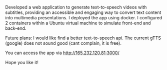 Developed a web application to generate text-to-speech videos with subtitles, providing an accessible and engaging way to convert text content into multimedia presentations. I deployed the app using docker. I configured 2 containers within a Ubuntu virtual machine to simulate front-end and back-end. 

Future plans: 
I would like find a better text-to-speech api. The current gTTS (google) does not sound good (cant complain, it is free).

You can access the app via http://165.232.120.81:3000/

Hope you like it!

